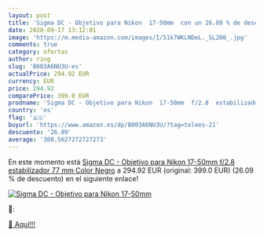 ```yaml
---
layout: post
title: 'Sigma DC - Objetivo para Nikon  17-50mm  con un 26.09 % de descuento'
date: 2020-09-17 13:12:01
image: 'https://m.media-amazon.com/images/I/51k7WKLNDeL._SL200_.jpg'
comments: true
category: ofertas
author: ring
slug: 'B003A6NU3U-es'
actualPrice: 294.92 EUR
currency: EUR
price: 294.92
comparePrice: 399.0 EUR
prodname: 'Sigma DC - Objetivo para Nikon  17-50mm  f/2.8  estabilizador  77 mm   Color Negro'
country: 'es'
flag: '🇪🇸'
buyurl: 'https://www.amazon.es/dp/B003A6NU3U/?tag=tolees-21'
descuento: '26.09'
average: '308.5627272727273'
---
```


En este momento está [Sigma DC - Objetivo para Nikon  17-50mm  f/2.8  estabilizador  77 mm   Color Negro](https://www.amazon.es/dp/B003A6NU3U/?tag=tolees-21) a 294.92 EUR (original: 399.0 EUR) (26.09 %  de descuento) en el siguiente enlace!

[![Sigma DC - Objetivo para Nikon  17-50mm ](https://m.media-amazon.com/images/I/51k7WKLNDeL._SL200_.jpg)](https://www.amazon.es/dp/B003A6NU3U/?tag=tolees-21)

🔎:


[🛒 Aquí!!!](https://www.amazon.es/dp/B003A6NU3U/?tag=tolees-21)
